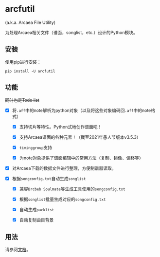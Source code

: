 # arcfutil

(a.k.a. Arcaea File Utility)

为处理Arcaea相关文件（谱面，songlist，etc.）设计的Python模块。

## 安装

使用pip进行安装：
```commandline
pip install -U arcfutil
```

## 功能
~~同时也是Todo list~~

- [x] 将`.aff`中的note解析为python对象（以及将这些对象编码回`.aff`中的note格式）

  - [x] 支持切片等特性。Python式地创作谱面吧！

  - [x] 支持Arcaea谱面的各种元素！（截至2021年愚人节版本v3.5.3）
  
  - [x] `timinggroup`支持
  
  - [x] 为note对象提供了谱面编辑中的常用方法（复制、镜像、偏移等）

- [x] 对Arcaea下载的数据文件进行整理，方便制谱器读取。

- [x] 根据`songconfig.txt`自动生成`songlist`

  - [x] 兼容`Brcbeb Soulmate`等生成工具使用的`songconfig.txt`

  - [x] 根据`songlist`批量生成对应的`songconfig.txt`

  - [x] 自动生成`packlist`

  - [x] 自动复制曲目背景
  
## 用法
  
请参阅[文档](https://github.com/feightwywx/arcfutil/wiki)。

